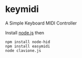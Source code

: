 # keymidi

A Simple Keyboard MIDI Controller

Install [node.js](https://nodejs.org/) then 

```console
npm install node-hid
npm install easymidi
node clavione.js
```
